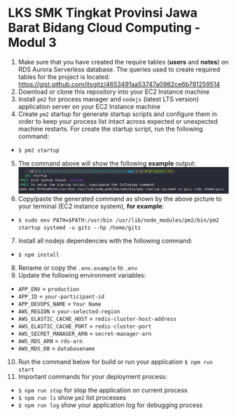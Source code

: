 # LKS SMK Tingkat Provinsi Jawa Barat Bidang Cloud Computing - Modul 3
1. Make sure that you have created the require tables (**users** and **notes**) on RDS Aurora Serverless database. The queries used to create required tables for the project is located: https://gist.github.com/itsgitz/4653491aa53747a0982ce6b781259514
2. Download or clone this repository into your EC2 Instance machine
3. Install `pm2` for process manager and `nodejs` (latest LTS version) application server on your EC2 Instance machine
4. Create `pm2` startup for generate startup scripts and configure them in order to keep your process list intact across expected or unexpected machine restarts. For create the startup script, run the following command:
* `$ pm2 startup`
5. The command above will show the following **example** output:
![alt text](./example-startup.png "Example")
6. Copy/paste the generated command as shown by the above picture to your terminal (EC2 instance system), **for example**:
* `$ sudo env PATH=$PATH:/usr/bin /usr/lib/node_modules/pm2/bin/pm2 startup systemd -u gitz --hp /home/gitz`
7. Install all nodejs dependencies with the following command:
* `$ npm install`
8. Rename or copy the `.env.example` to `.env`
9. Update the following environment variables:
* `APP_ENV` = `production`
* `APP_ID` = `your-participant-id`
* `APP_DEVOPS_NAME` = `Your Name`
* `AWS_REGION` = `your-selected-region`
* `AWS_ELASTIC_CACHE_HOST` = `redis-cluster-host-address`
* `AWS_ELASTIC_CACHE_PORT` = `redis-cluster-port`
* `AWS_SECRET_MANAGER_ARN` = `secret-manager-arn`
* `AWS_RDS_ARN` = `rds-arn`
* `AWS_RDS_DB` = `databasename`
10. Run the command below for build or run your application
	`$ npm run start`
11. Important commands for your deployment process:
* `$ npm run stop` for stop the application on current process
* `$ npm run ls` show `pm2` list processes
* `$ npm run log` show your application log for debugging process
